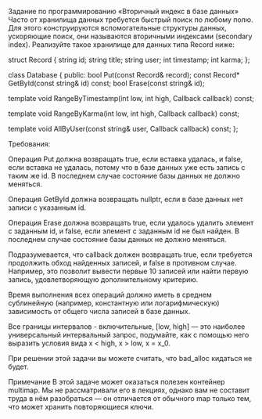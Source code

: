 Задание по программированию «Вторичный индекс в базе данных»
Часто от хранилища данных требуется быстрый поиск по любому полю. Для этого конструируются вспомогательные структуры данных, ускоряющие поиск, они называются вторичными индексами (secondary index). Реализуйте такое хранилище для данных типа Record ниже:

struct Record {
  string id;
  string title;
  string user;
  int timestamp;
  int karma;
};

class Database {
public:
  bool Put(const Record& record);
  const Record* GetById(const string& id) const;
  bool Erase(const string& id);

  template <typename Callback>
  void RangeByTimestamp(int low, int high, Callback callback) const;

  template <typename Callback>
  void RangeByKarma(int low, int high, Callback callback) const;

  template <typename Callback>
  void AllByUser(const string& user, Callback callback) const;
};

Требования:

Операция Put должна возвращать true, если вставка удалась, и false, если вставка не удалась, потому что в базе данных уже есть запись с таким же id. В последнем случае состояние базы данных не должно меняться.

Операция GetById должна возвращать nullptr, если в базе данных нет записи с указанным id.

Операция Erase должна возвращать true, если удалось удалить элемент с заданным id, и false, если элемент с заданным id не был найден. В последнем случае состояние базы данных не должно меняться.

Подразумевается, что callback должен возвращать true, если требуется продолжить обход найденных записей, и false в противном случае. Например, это позволит вывести первые 10 записей или найти первую запись, удовлетворяющую дополнительному критерию.

Время выполнения всех операций должно иметь в среднем сублинейную (например, константную или логарифмическую) зависимость от общего числа записей в базе данных.

Все границы интервалов - включительные, [low, high] — это наиболее универсальный интервальный запрос, подумайте, как с помощью него выразить условия вида x < high, x > low, x = x_0.

При решении этой задачи вы можете считать, что bad_alloc кидаться не будет.

Примечание
В этой задаче может оказаться полезен контейнер multimap. Мы не рассматривали его в лекциях, однако вам не составит труда в нём разобраться — он отличается от обычного map только тем, что может хранить повторяющиеся ключи.